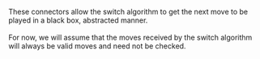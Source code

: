 These connectors allow the switch algorithm to get the next move to be played in a black box, abstracted manner. <br> <br>
For now, we will assume that the moves received by the switch algorithm will always be valid moves and need not be checked.